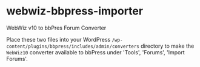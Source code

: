 # webwiz-bbpress-importer
WebWiz v10 to bbPres Forum Converter

Place these two files into your WordPress `/wp-content/plugins/bbpress/includes/admin/converters` directory 
to make the `WebWiz10` converter available to bbPress under 'Tools', 'Forums', 'Import Forums'.
